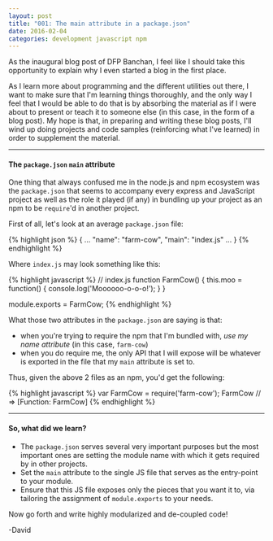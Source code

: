 ```yaml
---
layout: post
title: "001: The main attribute in a package.json"
date: 2016-02-04
categories: development javascript npm
---
```


As the inaugural blog post of DFP Banchan, I feel like I should take this opportunity to explain why I even started a blog in the first place.

As I learn more about programming and the different utilities out there, I want to make sure that I'm learning things thoroughly, and the only way I feel
that I would be able to do that is by absorbing the material as if I were about to present or teach it to someone else (in this case, in the form of a
blog post). My hope is that, in preparing and writing these blog posts, I'll wind up doing projects and code samples (reinforcing what I've learned)
in order to supplement the material.

- - -

#### The `package.json` `main` attribute

One thing that always confused me in the node.js and npm ecosystem was the `package.json` that seems to accompany every express and JavaScript project
as well as the role it played (if any) in bundling up your project as an npm to be `require`'d in another project.

First of all, let's look at an average `package.json` file:

{% highlight json %}
{
  ...
  "name": "farm-cow",
  "main": "index.js"
  ...
}
{% endhighlight %}

Where `index.js` may look something like this:

{% highlight javascript %}
  // index.js
  function FarmCow() {
    this.moo = function() {
      console.log('Moooooo-o-o-o!');
    }
  }

  module.exports = FarmCow;
{% endhighlight %}

What those two attributes in the `package.json` are saying is that:

  - when you're trying to require the npm that I'm bundled with, *use my name attribute* (in this case, `farm-cow`)
  - when you do require me, the only API that I will expose will be whatever is exported in the file that my `main` attribute is set to.

Thus, given the above 2 files as an npm, you'd get the following:

{% highlight javascript %}
  var FarmCow = require('farm-cow');
  FarmCow
  // => [Function: FarmCow]
{% endhighlight %}

- - -

#### So, what did we learn?

  - The `package.json` serves several very important purposes but the most important ones are setting the module name with which it gets 
    required by in other projects.
  - Set the `main` attribute to the single JS file that serves as the entry-point to your module.
  - Ensure that this JS file exposes only the pieces that you want it to, via tailoring the assignment of `module.exports` to your needs.

Now go forth and write highly modularized and de-coupled code!

-David
